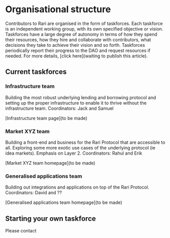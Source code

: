 # Organisational structure

Contributors to Rari are organised in the form of taskforces. Each taskforce is an independent working group, with its own specified objective or vision. Taskforces have a large degree of autonomy in terms of how they spend their resources, how they hire and collaborate with contributors, what decisions they take to achieve their vision and so forth. Taskforces periodically report their progress to the DAO and request resources if needed. For more details, [click here](waiting to publish this article).

## Current taskforces

### Infrastructure team

Building the most robust underlying lending and borrowing protocol and setting up the proper infrastructure to enable it to thrive without the infrastructure team.
Coordinators: Jack and Samuel

[Infrastructure team page](to be made)

### Market XYZ team

Building a front-end and business for the Rari Protocol that are accessible to all. Exploring some more exotic use cases of the underlying protocol (ie idea markets). Emphasis on Layer 2.
Coordinators: Rahul and Erik

[Market XYZ team homepage](to be made)

### Generalised applications team

Building out integrations and applications on top of the Rari Protocol.
Coordinators: David and ??

[Generalised applications team homepage](to be made)

## Starting your own taskforce

Please contact 

